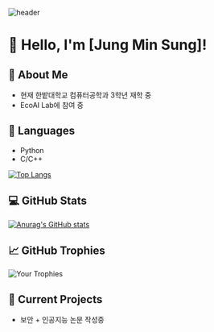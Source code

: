 ![header](https://capsule-render.vercel.app/api?type=rounded&height=300&color=05183E&text=MINSUNG's%20Github&section=header&fontColor=fffff0&animation=fadeIn)

# 👋 Hello, I'm [Jung Min Sung]!

## 🚀 About Me
- 현재 한밭대학교 컴퓨터공학과 3학년 재학 중
- EcoAI Lab에 참여 중 

## 🔧 Languages
- Python
- C/C++

[![Top Langs](https://github-readme-stats.vercel.app/api/top-langs/?username=Polyestere)](https://github.com/anuraghazra/github-readme-stats)


## 💻 GitHub Stats
[![Anurag's GitHub stats](https://github-readme-stats.vercel.app/api?username=Polyestere)](https://github.com/anuraghazra/github-readme-stats)

## 📈 GitHub Trophies
![Your Trophies](https://github-profile-trophy.vercel.app/?username=Polyestere)

## 🌱 Current Projects
- 보안 + 인공지능 논문 작성중
